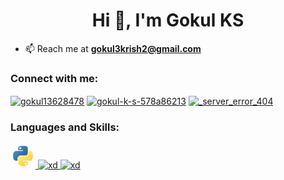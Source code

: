 <h1 align="center">Hi 👋, I'm Gokul KS </h1>

- 📫 Reach me at **gokul3krish2@gmail.com**

<h3 align="left">Connect with me:</h3>
<p align="left">

<a href="https://twitter.com/gokul13628478" target="blank"><img align="center" src="https://cdn.jsdelivr.net/npm/simple-icons@3.0.1/icons/twitter.svg" alt="gokul13628478" height="30" width="40" /></a>
<a href="https://linkedin.com/in/gokul-k-s-578a86213" target="blank"><img align="center" src="https://cdn.jsdelivr.net/npm/simple-icons@3.0.1/icons/linkedin.svg" alt="gokul-k-s-578a86213" height="30" width="40" /></a>
<a href="https://instagram.com/_server_error_404" target="blank"><img align="center" src="https://cdn.jsdelivr.net/npm/simple-icons@3.0.1/icons/instagram.svg" alt="_server_error_404" height="30" width="40" /></a>
</p>

<h3 align="left">Languages and Skills:</h3>
<p align="left">
    <a href="https://www.python.org" target="_blank"> <img src="https://raw.githubusercontent.com/devicons/devicon/master/icons/python/python-original.svg" alt="python" width="40" height="40"/> </a>
    <a href="https://g.co/kgs/wbsJL3" target="_blank"> <img src="https://upload.wikimedia.org/wikipedia/commons/thumb/1/18/ISO_C%2B%2B_Logo.svg/1200px-ISO_C%2B%2B_Logo.svg.png" alt="xd" width="40" height="40"/> </a> 
    <a href="https://g.co/kgs/P4d9ok" target="_blank"> <img src="https://upload.wikimedia.org/wikipedia/commons/thumb/1/18/C_Programming_Language.svg/1200px-C_Programming_Language.svg.png" alt="xd" width="40" height="40"/> </a> 
    </p>
